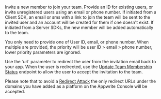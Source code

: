 Invite a new member to join your team. Provide an ID for existing users, or invite unregistered users using an email or phone number. If initiated from a Client SDK, an email or sms with a link to join the team will be sent to the invited user and an account will be created for them if one doesn't exist. If initiated from a Server SDKs, the new member will be added automatically to the team.

You only need to provide one of User ID, email, or phone number. When multiple are provided, the priority will be user ID > email > phone number, lower priority parameters are ignored.

Use the 'url' parameter to redirect the user from the invitation email back to your app. When the user is redirected, use the [Update Team Membership Status](/docs/client/teams#teamsUpdateMembershipStatus) endpoint to allow the user to accept the invitation to the team. 

Please note that to avoid a [Redirect Attack](https://github.com/OWASP/CheatSheetSeries/blob/master/cheatsheets/Unvalidated_Redirects_and_Forwards_Cheat_Sheet.md) the only redirect URLs under the domains you have added as a platform on the Appwrite Console will be accepted.
